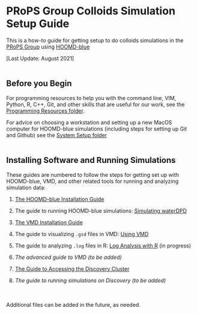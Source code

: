 # PRoPS Group Colloids Simulation Setup Guide

This is a how-to guide for getting setup to do colloids simulations in the [PRoPS Group] using [HOOMD-blue]

[PRoPS Group]: https://web.inortheastern.edu/complexfluids/
[HOOMD-blue]: http://glotzerlab.engin.umich.edu/hoomd-blue/

[Last Update: August 2021]
<br>
<br>
## Before you Begin

For programming resources to help you with the command line, VIM, Python, R, C++, Git, and other skills that are useful for our work, see the [Programming Resources folder](/Programming-Resources).

For advice on choosing a workstation and setting up a new MacOS computer for HOOMD-blue simulations (including steps for setting up Git and Github) see the [System Setup folder](/System-Setup)
<br>
<br>
## Installing Software and Running Simulations

These guides are numbered to follow the steps for getting set up with HOOMD-blue, VMD, and other related tools for running and analyzing simulation data:

1. [The HOOMD-blue Installation Guide](/01-HOOMDblue-Install-Guide.md)

2. The guide to running HOOMD-blue simulations: [Simulating waterDPD](/02-Simulating-waterDPD.md)

3. [The VMD Installation Guide](/03-VMD-Install-Guide.md)

4. The guide to visualizing `.gsd` files in VMD: [Using VMD](/04-Using-VMD.md)

5. The guide to analyzing `.log` files in R: [Log Analysis with R](/05-Log-Analysis-with-R.md) (in progress)

6. *The advanced guide to VMD (to be added)*

7. [The Guide to Accessing the Discovery Cluster](/07-Accessing-Discovery.md)

8. *The guide to running simulations on Discovery (to be added)*
<br>
<br>
Additional files can be added in the future, as needed.
